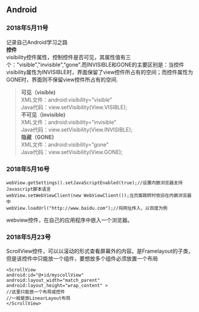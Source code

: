 ## Android  
### 2018年5月11号  
记录自己Android学习之路  
**控件**  
visibility控件属性，控制控件是否可见，其属性值有三个："visible","invisible","gone".而INVISIBLE和GONE的主要区别是：当控件visibility属性为INVISIBLE时，界面保留了view控件所占有的空间；而控件属性为GONE时，界面则不保留view控件所占有的空间.  
>**可见（visible)**    
>XML文件：android:visibility="visible"  
>Java代码：view.setVisibility(View.VISIBLE);  
>**不可见（invisible)**  
>XML文件：android:visibility="invisible"  
>Java代码：view.setVisibility(View.INVISIBLE);  
>**隐藏（GONE)**  
>XML文件：android:visibility="gone"  
>Java代码：view.setVisibility(View.GONE);    
  
### 2018年5月16号  
```
webView.getSettings().setJavaScriptEnabled(true);//设置内嵌浏览器支持Javascript脚本语言
webView.setWebViewClient(new WebViewClient());当页面跳转时依旧在内嵌浏览器中
webView.loadUrl("http://www.baidu.com");//将网址传入，以百度为例
```
webview控件，在自己的应用程序中嵌入一个浏览器。  
### 2018年5月23号  
ScrollView控件，可以以滚动的形式查看屏幕外的内容。是Framelayout的子类，但是该控件中只能放一个组件，要想放多个组件必须放置一个布局
```
<ScrollView
android:id="@+id/myscollView"  
android:layout_width="match_parent" 
android:layout_height="wrap_content" > 
//这里只能放一个布局或控件
//一般是放LinearLayout布局
</ScrollView>
```
